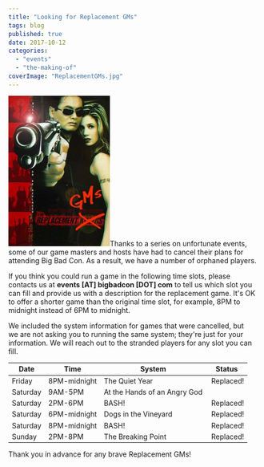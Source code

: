 ```yaml
---
title: "Looking for Replacement GMs"
tags: blog
published: true
date: 2017-10-12
categories: 
  - "events"
  - "the-making-of"
coverImage: "ReplacementGMs.jpg"
---
```


[![ReplacementGMs](/images/ReplacementGMs-203x300.jpg)](https://www.bigbadcon.com/wp-content/uploads/2017/10/ReplacementGMs.jpg)Thanks to a series on unfortunate events, some of our game masters and hosts have had to cancel their plans for attending Big Bad Con. As a result, we have a number of orphaned players.

If you think you could run a game in the following time slots, please contacts us at **events \[AT\] bigbadcon \[DOT\] com** to tell us which slot you can fill and provide us with a description for the replacement game. It's OK to offer a shorter game than the original time slot, for example, 8PM to midnight instead of 6PM to midnight.

We included the system information for games that were cancelled, but we are not asking you to running the same system; they're just for your information. We will reach out to the stranded players for any slot you can fill.

| Date | Time | System | Status |
| --- | --- | --- | --- |
| Friday | 8PM-midnight | The Quiet Year |  Replaced! |
| Saturday | 9AM-5PM | At the Hands of an Angry God |  |
| Saturday | 2PM-6PM | BASH! |  Replaced! |
| Saturday | 6PM-midnight | Dogs in the Vineyard |  Replaced! |
| Saturday | 8PM-midnight | BASH! |  Replaced! |
| Sunday | 2PM-8PM | The Breaking Point |  Replaced! |

Thank you in advance for any brave Replacement GMs!
